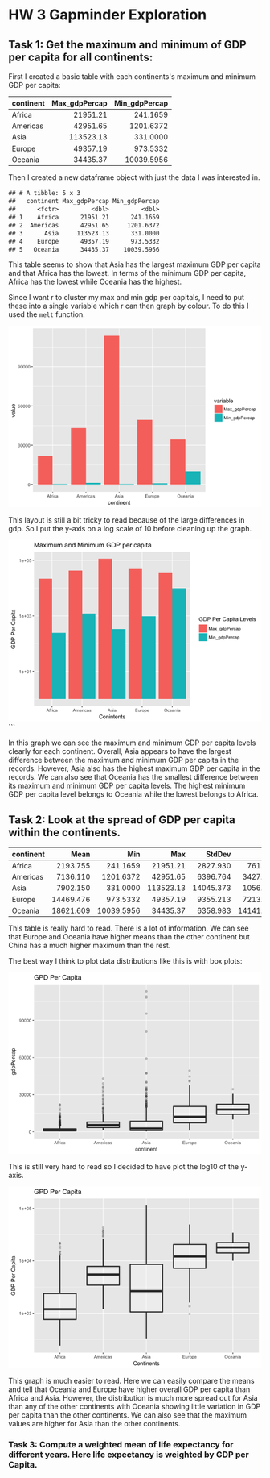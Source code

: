 HW 3 Gapminder Exploration
================

Task 1: Get the maximum and minimum of GDP per capita for all continents:
-------------------------------------------------------------------------

First I created a basic table with each continents's maximum and minimum GDP per capita:

| continent |  Max\_gdpPercap|  Min\_gdpPercap|
|:----------|---------------:|---------------:|
| Africa    |        21951.21|        241.1659|
| Americas  |        42951.65|       1201.6372|
| Asia      |       113523.13|        331.0000|
| Europe    |        49357.19|        973.5332|
| Oceania   |        34435.37|      10039.5956|

Then I created a new dataframe object with just the data I was interested in.

    ## # A tibble: 5 x 3
    ##   continent Max_gdpPercap Min_gdpPercap
    ##      <fctr>         <dbl>         <dbl>
    ## 1    Africa      21951.21      241.1659
    ## 2  Americas      42951.65     1201.6372
    ## 3      Asia     113523.13      331.0000
    ## 4    Europe      49357.19      973.5332
    ## 5   Oceania      34435.37    10039.5956

This table seems to show that Asia has the largest maximum GDP per capita and that Africa has the lowest. In terms of the minimum GDP per capita, Africa has the lowest while Oceania has the highest.

Since I want r to cluster my max and min gdp per capitals, I need to put these into a single variable which r can then graph by colour. To do this I used the `melt` function.

![](hw3_gapminder_exploration_files/figure-markdown_github-ascii_identifiers/unnamed-chunk-5-1.png)

This layout is still a bit tricky to read because of the large differences in gdp. So I put the y-axis on a log scale of 10 before cleaning up the graph.

![](hw3_gapminder_exploration_files/figure-markdown_github-ascii_identifiers/unnamed-chunk-6-1.png) \`\`\`

In this graph we can see the maximum and minimum GDP per capita levels clearly for each continent. Overall, Asia appears to have the largest difference between the maximum and minimum GDP per capita in the records. However, Asia also has the highest maximum GDP per capita in the records. We can also see that Oceania has the smallest difference between its maximum and minimum GDP per capita levels. The highest minimum GDP per capita level belongs to Oceania while the lowest belongs to Africa.

Task 2: Look at the spread of GDP per capita within the continents.
-------------------------------------------------------------------

| continent |       Mean|         Min|        Max|     StdDev|        Q25|        Q50|        Q75|
|:----------|----------:|-----------:|----------:|----------:|----------:|----------:|----------:|
| Africa    |   2193.755|    241.1659|   21951.21|   2827.930|    761.247|   1192.138|   2377.417|
| Americas  |   7136.110|   1201.6372|   42951.65|   6396.764|   3427.779|   5465.510|   7830.210|
| Asia      |   7902.150|    331.0000|  113523.13|  14045.373|   1056.993|   2646.787|   8549.256|
| Europe    |  14469.476|    973.5332|   49357.19|   9355.213|   7213.085|  12081.749|  20461.386|
| Oceania   |  18621.609|  10039.5956|   34435.37|   6358.983|  14141.859|  17983.304|  22214.117|

This table is really hard to read. There is a lot of information. We can see that Europe and Oceania have higher means than the other continent but China has a much higher maximum than the rest.

The best way I think to plot data distributions like this is with box plots:

![](hw3_gapminder_exploration_files/figure-markdown_github-ascii_identifiers/unnamed-chunk-8-1.png)

This is still very hard to read so I decided to have plot the log10 of the y-axis.

![](hw3_gapminder_exploration_files/figure-markdown_github-ascii_identifiers/unnamed-chunk-9-1.png)

This graph is much easier to read. Here we can easily compare the means and tell that Oceania and Europe have higher overall GDP per capita than Africa and Asia. However, the distribution is much more spread out for Asia than any of the other continents with Oceania showing little variation in GDP per capita than the other continents. We can also see that the maximum values are higher for Asia than the other continents.

### Task 3: Compute a weighted mean of life expectancy for different years. Here life expectancy is weighted by GDP per Capita.

